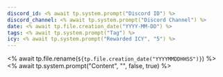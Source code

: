 ```yaml
---
discord_id: <% await tp.system.prompt("Discord ID") %>
discord_channel: <% await tp.system.prompt("Discord Channel") %>
date: <% await tp.file.creation_date("YYYY-MM-DD") %>
tags: <% await tp.system.prompt("Tag") %>
icy: <% await tp.system.prompt("Rewarded ICY", "5") %>
---
```

<% await tp.file.rename(`${tp.file.creation_date("YYYYMMDDHHSS")}`) %>
<% await tp.system.prompt("Content", "", false, true) %>